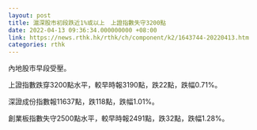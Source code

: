 ```yaml
---
layout: post
title: 滬深股市初段跌近1%或以上　上證指數失守3200點
date: 2022-04-13 09:36:34.000000000 +08:00
link: https://news.rthk.hk/rthk/ch/component/k2/1643744-20220413.htm
categories: rthk
---
```


內地股市早段受壓。

上證指數跌穿3200點水平，較早時報3190點，跌22點，跌幅0.71%。

深證成份指數報11637點，跌118點，跌幅1.01%。

創業板指數失守2500點水平，較早時報2491點，跌32點，跌幅1.28%。
